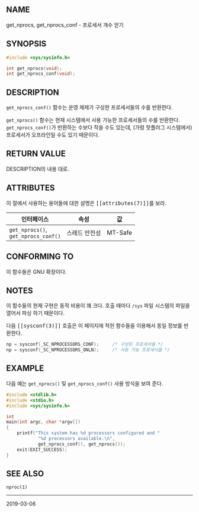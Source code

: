 ## NAME

get_nprocs, get_nprocs_conf - 프로세서 개수 얻기

## SYNOPSIS

```c
#include <sys/sysinfo.h>

int get_nprocs(void);
int get_nprocs_conf(void);
```

## DESCRIPTION

`get_nprocs_conf()` 함수는 운영 체제가 구성한 프로세서들의 수를 반환한다.

`get_nprocs()` 함수는 현재 시스템에서 사용 가능한 프로세서들의 수를 반환한다. `get_nprocs_conf()`가 반환하는 수보다 작을 수도 있는데, (가령 핫플러그 시스템에서) 프로세서가 오프라인일 수도 있기 때문이다.

## RETURN VALUE

DESCRIPTION의 내용 대로.

## ATTRIBUTES

이 절에서 사용하는 용어들에 대한 설명은 <tt>[[attributes(7)]]</tt>를 보라.

| 인터페이스 | 속성 | 값 |
| --- | --- | --- |
| `get_nprocs()`,<br>`get_nprocs_conf()` | 스레드 안전성 | MT-Safe |

## CONFORMING TO

이 함수들은 GNU 확장이다.

## NOTES

이 함수들의 현재 구현은 동작 비용이 꽤 크다. 호출 때마다 `/sys` 파일 시스템의 파일을 열어서 파싱 하기 때문이다.

다음 <tt>[[sysconf(3)]]</tt> 호출은 이 페이지에 적힌 함수들을 이용해서 동일 정보를 반환한다.

```c
np = sysconf(_SC_NPROCESSORS_CONF);     /* 구성된 프로세서들 */
np = sysconf(_SC_NPROCESSORS_ONLN);     /* 사용 가능 프로세서들 */
```

## EXAMPLE

다음 예는 `get_nprocs()` 및 `get_nprocs_conf()` 사용 방식을 보여 준다.

```c
#include <stdlib.h>
#include <stdio.h>
#include <sys/sysinfo.h>

int
main(int argc, char *argv[])
{
    printf("This system has %d processors configured and "
            "%d processors available.\n",
            get_nprocs_conf(), get_nprocs());
    exit(EXIT_SUCCESS);
}
```

## SEE ALSO

`nproc(1)`

----

2019-03-06
